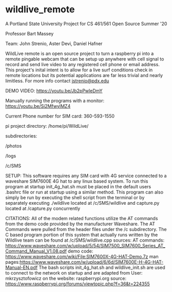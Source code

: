 # wildlive_remote

A Portland State University Project for CS 461/561
Open Source Summer '20

Professor Bart Massey

Team: John Strenio, Aster Devi, Daniel Hafner

WildLive remote is an open source project to turn a raspberry pi into a remote pingable webcam that can be setup up anywhere with cell signal to record and send live video to any registered cell phone or email address. This project's inital intent is to allow for a live surf conditions check in remote locations but its potential applications are far less trivial and  nearly limitless. For more info contact jstrenio@pdx.edu

DEMO VIDEO: https://youtu.be/Jb2pPwleDmY

Manually running the programs with a monitor: https://youtu.be/Si2MfwylMZ4

Current Phone number for SIM card: 360-593-1550

pi project directory: /home/pi/WildLive/

subdirectories:

/photos

/logs

/c/SMS

SETUP:
    This software requires any SIM card with 4G service connected to a waveshare SIM7600E 4G hat to any linux based system.
    To run this program at startup init_4g_hat.sh must be placed in the default
    users .bashrc file or run at startup using a similar method. This program
    can also simply be run by executing the shell script from the terminal or by
    separately executing ./wildlive located at /c/SMS/wildlive and capture.py
    located at /capture.py concurrently

CITATIONS:
    All of the modem related functions utilize the AT commands from the demo code provided by the manufacturer Waveshare. The AT Commands were pulled from the header files under the /c subdirectory. The C based program portion of this system that actually runs written by the Wildlive team can be found at /c/SMS/wildlive.cpp 
    sources:
    AT commands: https://www.waveshare.com/w/upload/5/54/SIM7500_SIM7600_Series_AT_Command_Manual_V1.08.pdf
    demo code: https://www.waveshare.com/wiki/File:SIM7600X-4G-HAT-Demo.7z
    man pages:https://www.waveshare.com/w/upload/6/6d/SIM7600E-H-4G-HAT-Manual-EN.pdf
    The bash scripts init_4g_hat.sh and wildlive_init.sh are used to connect to the network on startup and are adapted from User: mkrzysztofowicz on the website: raspberrypi.org 
    source: https://www.raspberrypi.org/forums/viewtopic.php?f=36&t=224355